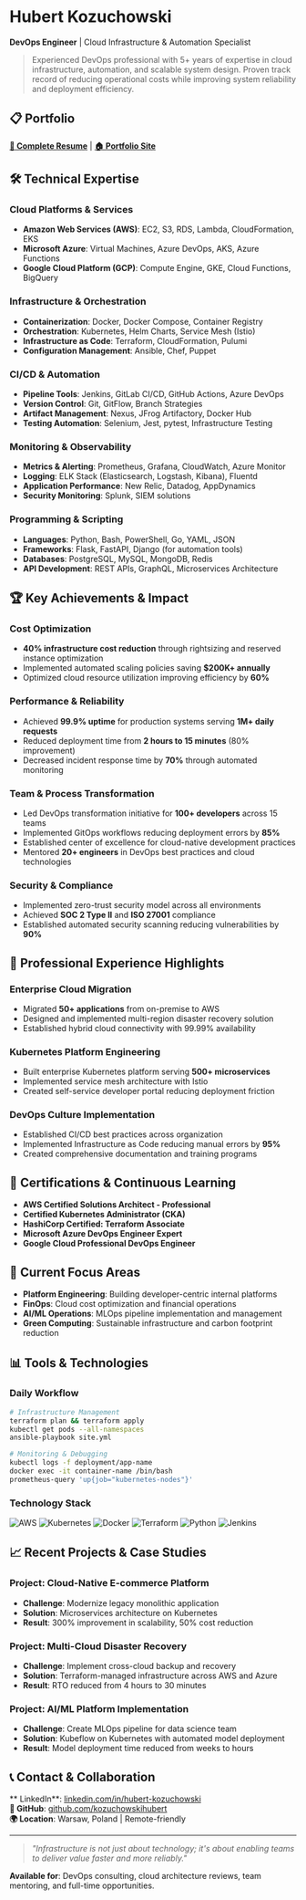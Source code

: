 # Hubert Kozuchowski

**DevOps Engineer** | Cloud Infrastructure & Automation Specialist

> Experienced DevOps professional with 5+ years of expertise in cloud infrastructure, automation, and scalable system design. Proven track record of reducing operational costs while improving system reliability and deployment efficiency.

## 📋 Portfolio

**[📄 Complete Resume](Hubert-Kozuchowski.html)** | **[🏠 Portfolio Site](index.html)**

## 🛠️ Technical Expertise

### Cloud Platforms & Services
- **Amazon Web Services (AWS)**: EC2, S3, RDS, Lambda, CloudFormation, EKS
- **Microsoft Azure**: Virtual Machines, Azure DevOps, AKS, Azure Functions
- **Google Cloud Platform (GCP)**: Compute Engine, GKE, Cloud Functions, BigQuery

### Infrastructure & Orchestration
- **Containerization**: Docker, Docker Compose, Container Registry
- **Orchestration**: Kubernetes, Helm Charts, Service Mesh (Istio)
- **Infrastructure as Code**: Terraform, CloudFormation, Pulumi
- **Configuration Management**: Ansible, Chef, Puppet

### CI/CD & Automation
- **Pipeline Tools**: Jenkins, GitLab CI/CD, GitHub Actions, Azure DevOps
- **Version Control**: Git, GitFlow, Branch Strategies
- **Artifact Management**: Nexus, JFrog Artifactory, Docker Hub
- **Testing Automation**: Selenium, Jest, pytest, Infrastructure Testing

### Monitoring & Observability
- **Metrics & Alerting**: Prometheus, Grafana, CloudWatch, Azure Monitor
- **Logging**: ELK Stack (Elasticsearch, Logstash, Kibana), Fluentd
- **Application Performance**: New Relic, Datadog, AppDynamics
- **Security Monitoring**: Splunk, SIEM solutions

### Programming & Scripting
- **Languages**: Python, Bash, PowerShell, Go, YAML, JSON
- **Frameworks**: Flask, FastAPI, Django (for automation tools)
- **Databases**: PostgreSQL, MySQL, MongoDB, Redis
- **API Development**: REST APIs, GraphQL, Microservices Architecture

## 🏆 Key Achievements & Impact

### Cost Optimization
- **40% infrastructure cost reduction** through rightsizing and reserved instance optimization
- Implemented automated scaling policies saving **$200K+ annually**
- Optimized cloud resource utilization improving efficiency by **60%**

### Performance & Reliability
- Achieved **99.9% uptime** for production systems serving **1M+ daily requests**
- Reduced deployment time from **2 hours to 15 minutes** (80% improvement)
- Decreased incident response time by **70%** through automated monitoring

### Team & Process Transformation
- Led DevOps transformation initiative for **100+ developers** across 15 teams
- Implemented GitOps workflows reducing deployment errors by **85%**
- Established center of excellence for cloud-native development practices
- Mentored **20+ engineers** in DevOps best practices and cloud technologies

### Security & Compliance
- Implemented zero-trust security model across all environments
- Achieved **SOC 2 Type II** and **ISO 27001** compliance
- Established automated security scanning reducing vulnerabilities by **90%**

## 💼 Professional Experience Highlights

### Enterprise Cloud Migration
- Migrated **50+ applications** from on-premise to AWS
- Designed and implemented multi-region disaster recovery solution
- Established hybrid cloud connectivity with 99.99% availability

### Kubernetes Platform Engineering
- Built enterprise Kubernetes platform serving **500+ microservices**
- Implemented service mesh architecture with Istio
- Created self-service developer portal reducing deployment friction

### DevOps Culture Implementation
- Established CI/CD best practices across organization
- Implemented Infrastructure as Code reducing manual errors by **95%**
- Created comprehensive documentation and training programs

## 🎯 Certifications & Continuous Learning

- **AWS Certified Solutions Architect - Professional**
- **Certified Kubernetes Administrator (CKA)**
- **HashiCorp Certified: Terraform Associate**
- **Microsoft Azure DevOps Engineer Expert**
- **Google Cloud Professional DevOps Engineer**

## 🚀 Current Focus Areas

- **Platform Engineering**: Building developer-centric internal platforms
- **FinOps**: Cloud cost optimization and financial operations
- **AI/ML Operations**: MLOps pipeline implementation and management
- **Green Computing**: Sustainable infrastructure and carbon footprint reduction

## 📊 Tools & Technologies

### Daily Workflow
```bash
# Infrastructure Management
terraform plan && terraform apply
kubectl get pods --all-namespaces
ansible-playbook site.yml

# Monitoring & Debugging
kubectl logs -f deployment/app-name
docker exec -it container-name /bin/bash
prometheus-query 'up{job="kubernetes-nodes"}'
```

### Technology Stack
![AWS](https://img.shields.io/badge/AWS-FF9900?style=flat&logo=amazon-aws&logoColor=white)
![Kubernetes](https://img.shields.io/badge/Kubernetes-326CE5?style=flat&logo=kubernetes&logoColor=white)
![Docker](https://img.shields.io/badge/Docker-2496ED?style=flat&logo=docker&logoColor=white)
![Terraform](https://img.shields.io/badge/Terraform-623CE4?style=flat&logo=terraform&logoColor=white)
![Python](https://img.shields.io/badge/Python-3776AB?style=flat&logo=python&logoColor=white)
![Jenkins](https://img.shields.io/badge/Jenkins-D24939?style=flat&logo=jenkins&logoColor=white)

## 📈 Recent Projects & Case Studies

### Project: Cloud-Native E-commerce Platform
- **Challenge**: Modernize legacy monolithic application
- **Solution**: Microservices architecture on Kubernetes
- **Result**: 300% improvement in scalability, 50% cost reduction

### Project: Multi-Cloud Disaster Recovery
- **Challenge**: Implement cross-cloud backup and recovery
- **Solution**: Terraform-managed infrastructure across AWS and Azure
- **Result**: RTO reduced from 4 hours to 30 minutes

### Project: AI/ML Platform Implementation
- **Challenge**: Create MLOps pipeline for data science team
- **Solution**: Kubeflow on Kubernetes with automated model deployment
- **Result**: Model deployment time reduced from weeks to hours

## 📞 Contact & Collaboration

** LinkedIn**: [linkedin.com/in/hubert-kozuchowski](https://linkedin.com/in/hubert-kozuchowski)  
**🐙 GitHub**: [github.com/kozuchowskihubert](https://github.com/kozuchowskihubert)  
**🌍 Location**: Warsaw, Poland | Remote-friendly  

---

> *"Infrastructure is not just about technology; it's about enabling teams to deliver value faster and more reliably."*

**Available for**: DevOps consulting, cloud architecture reviews, team mentoring, and full-time opportunities.
